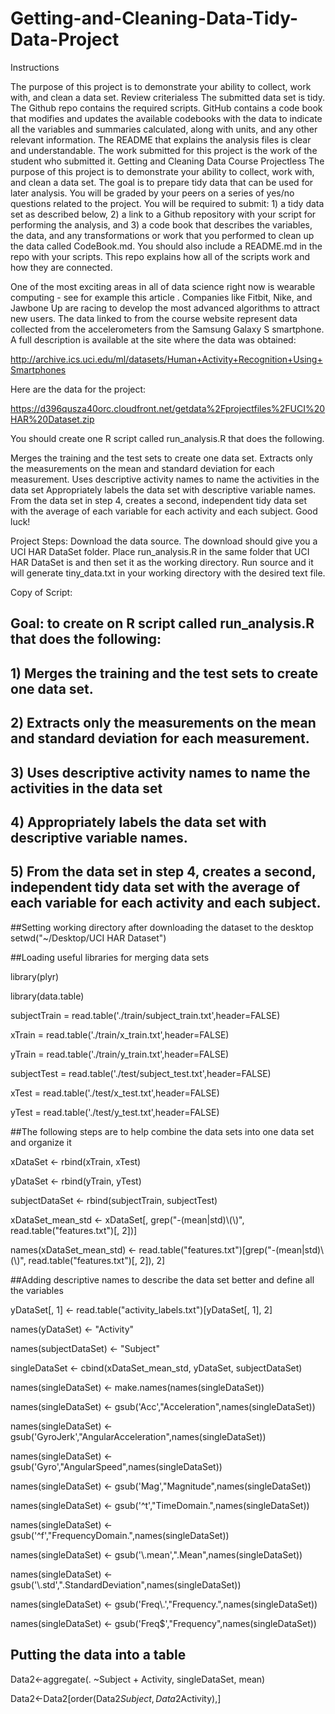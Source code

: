 # Getting-and-Cleaning-Data-Tidy-Data-Project


Instructions

The purpose of this project is to demonstrate your ability to collect, work with, and clean a data set.
Review criterialess 
The submitted data set is tidy.
The Github repo contains the required scripts.
GitHub contains a code book that modifies and updates the available codebooks with the data to indicate all the variables and summaries calculated, along with units, and any other relevant information.
The README that explains the analysis files is clear and understandable.
The work submitted for this project is the work of the student who submitted it.
Getting and Cleaning Data Course Projectless 
The purpose of this project is to demonstrate your ability to collect, work with, and clean a data set. The goal is to prepare tidy data that can be used for later analysis. You will be graded by your peers on a series of yes/no questions related to the project. You will be required to submit: 1) a tidy data set as described below, 2) a link to a Github repository with your script for performing the analysis, and 3) a code book that describes the variables, the data, and any transformations or work that you performed to clean up the data called CodeBook.md. You should also include a README.md in the repo with your scripts. This repo explains how all of the scripts work and how they are connected.

One of the most exciting areas in all of data science right now is wearable computing - see for example this article . Companies like Fitbit, Nike, and Jawbone Up are racing to develop the most advanced algorithms to attract new users. The data linked to from the course website represent data collected from the accelerometers from the Samsung Galaxy S smartphone. A full description is available at the site where the data was obtained:

http://archive.ics.uci.edu/ml/datasets/Human+Activity+Recognition+Using+Smartphones

Here are the data for the project:

https://d396qusza40orc.cloudfront.net/getdata%2Fprojectfiles%2FUCI%20HAR%20Dataset.zip

You should create one R script called run_analysis.R that does the following.

Merges the training and the test sets to create one data set.
Extracts only the measurements on the mean and standard deviation for each measurement.
Uses descriptive activity names to name the activities in the data set
Appropriately labels the data set with descriptive variable names.
From the data set in step 4, creates a second, independent tidy data set with the average of each variable for each activity and each subject.
Good luck!

Project Steps:
Download the data source. 
The download should give you a UCI HAR DataSet folder.
Place run_analysis.R in the same folder that UCI HAR DataSet is and then set it as the working directory. Run source and it will generate tiny_data.txt in your working directory with the desired text file.

Copy of Script:

## Goal: to create on R script called run_analysis.R that does the following:

## 1) Merges the training and the test sets to create one data set.
## 2) Extracts only the measurements on the mean and standard deviation for each measurement.
## 3) Uses descriptive activity names to name the activities in the data set
## 4) Appropriately labels the data set with descriptive variable names.
## 5) From the data set in step 4, creates a second, independent tidy data set with the average of each variable for each activity and each subject.

##Setting working directory after downloading the dataset to the desktop 
setwd("~/Desktop/UCI HAR Dataset")


##Loading useful libraries for merging data sets

library(plyr)

library(data.table)

subjectTrain = read.table('./train/subject_train.txt',header=FALSE)

xTrain = read.table('./train/x_train.txt',header=FALSE)

yTrain = read.table('./train/y_train.txt',header=FALSE)

subjectTest = read.table('./test/subject_test.txt',header=FALSE)

xTest = read.table('./test/x_test.txt',header=FALSE)

yTest = read.table('./test/y_test.txt',header=FALSE)

##The following steps are to help combine the data sets into one data set and organize it

xDataSet <- rbind(xTrain, xTest)

yDataSet <- rbind(yTrain, yTest)

subjectDataSet <- rbind(subjectTrain, subjectTest)

xDataSet_mean_std <- xDataSet[, grep("-(mean|std)\\(\\)", read.table("features.txt")[, 2])]

names(xDataSet_mean_std) <- read.table("features.txt")[grep("-(mean|std)\\(\\)", read.table("features.txt")[, 2]), 2]

##Adding descriptive names to describe the data set better and define all the variables

yDataSet[, 1] <- read.table("activity_labels.txt")[yDataSet[, 1], 2]

names(yDataSet) <- "Activity"

names(subjectDataSet) <- "Subject"

singleDataSet <- cbind(xDataSet_mean_std, yDataSet, subjectDataSet)

names(singleDataSet) <- make.names(names(singleDataSet))

names(singleDataSet) <- gsub('Acc',"Acceleration",names(singleDataSet))

names(singleDataSet) <- gsub('GyroJerk',"AngularAcceleration",names(singleDataSet))

names(singleDataSet) <- gsub('Gyro',"AngularSpeed",names(singleDataSet))

names(singleDataSet) <- gsub('Mag',"Magnitude",names(singleDataSet))

names(singleDataSet) <- gsub('^t',"TimeDomain.",names(singleDataSet))

names(singleDataSet) <- gsub('^f',"FrequencyDomain.",names(singleDataSet))

names(singleDataSet) <- gsub('\\.mean',".Mean",names(singleDataSet))

names(singleDataSet) <- gsub('\\.std',".StandardDeviation",names(singleDataSet))

names(singleDataSet) <- gsub('Freq\\.',"Frequency.",names(singleDataSet))

names(singleDataSet) <- gsub('Freq$',"Frequency",names(singleDataSet))

## Putting the data into a table

Data2<-aggregate(. ~Subject + Activity, singleDataSet, mean)

Data2<-Data2[order(Data2$Subject,Data2$Activity),]

